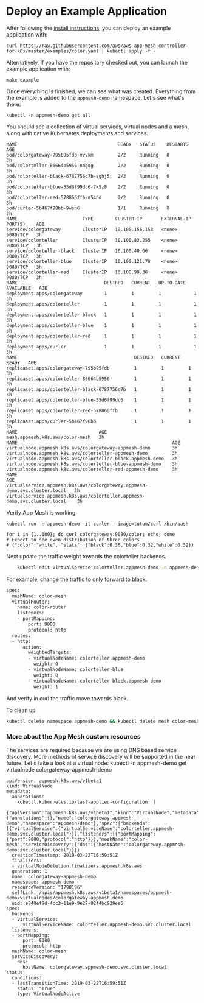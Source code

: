 # Deploy an Example Application

After following the [install instructions](install.md), you can deploy an example application with:

    curl https://raw.githubusercontent.com/aws/aws-app-mesh-controller-for-k8s/master/examples/color.yaml | kubectl apply -f -

Alternatively, if you have the repository checked out, you can launch the example application with:

    make example

Once everything is finished, we can see what was created.  Everything from the example is added to the `appmesh-demo` namespace. Let's see what's there:

    kubectl -n appmesh-demo get all

You should see a collection of virtual services, virtual nodes and a mesh, along with native Kubernetes deployments and services.

    NAME                                     READY   STATUS    RESTARTS   AGE
    pod/colorgateway-795b95fdb-vvvkm         2/2     Running   0          3h
    pod/colorteller-86664b5956-nngqg         2/2     Running   0          3h
    pod/colorteller-black-6787756c7b-sghj5   2/2     Running   0          3h
    pod/colorteller-blue-55d6f99dc6-7k5z8    2/2     Running   0          3h
    pod/colorteller-red-578866ffb-m54nd      2/2     Running   0          3h
    pod/curler-5b467f98bb-9wsn6              1/1     Running   0          3h
    NAME                        TYPE        CLUSTER-IP       EXTERNAL-IP   PORT(S)    AGE
    service/colorgateway        ClusterIP   10.100.156.153   <none>        9080/TCP   3h
    service/colorteller         ClusterIP   10.100.83.255    <none>        9080/TCP   3h
    service/colorteller-black   ClusterIP   10.100.40.66     <none>        9080/TCP   3h
    service/colorteller-blue    ClusterIP   10.100.121.78    <none>        9080/TCP   3h
    service/colorteller-red     ClusterIP   10.100.99.30     <none>        9080/TCP   3h
    NAME                                DESIRED   CURRENT   UP-TO-DATE   AVAILABLE   AGE
    deployment.apps/colorgateway        1         1         1            1           3h
    deployment.apps/colorteller         1         1         1            1           3h
    deployment.apps/colorteller-black   1         1         1            1           3h
    deployment.apps/colorteller-blue    1         1         1            1           3h
    deployment.apps/colorteller-red     1         1         1            1           3h
    deployment.apps/curler              1         1         1            1           3h
    NAME                                           DESIRED   CURRENT   READY   AGE
    replicaset.apps/colorgateway-795b95fdb         1         1         1       3h
    replicaset.apps/colorteller-86664b5956         1         1         1       3h
    replicaset.apps/colorteller-black-6787756c7b   1         1         1       3h
    replicaset.apps/colorteller-blue-55d6f99dc6    1         1         1       3h
    replicaset.apps/colorteller-red-578866ffb      1         1         1       3h
    replicaset.apps/curler-5b467f98bb              1         1         1       3h
    NAME                              AGE
    mesh.appmesh.k8s.aws/color-mesh   3h
    NAME                                                         AGE
    virtualnode.appmesh.k8s.aws/colorgateway-appmesh-demo        3h
    virtualnode.appmesh.k8s.aws/colorteller-appmesh-demo         3h
    virtualnode.appmesh.k8s.aws/colorteller-black-appmesh-demo   3h
    virtualnode.appmesh.k8s.aws/colorteller-blue-appmesh-demo    3h
    virtualnode.appmesh.k8s.aws/colorteller-red-appmesh-demo     3h
    NAME                                                                         AGE
    virtualservice.appmesh.k8s.aws/colorgateway.appmesh-demo.svc.cluster.local   3h
    virtualservice.appmesh.k8s.aws/colorteller.appmesh-demo.svc.cluster.local    3h

Verify App Mesh is working
```
kubectl run -n appmesh-demo -it curler --image=tutum/curl /bin/bash

for i in {1..100}; do curl colorgateway:9080/color; echo; done
# Expect to see even distribution of three colors
# {"color":"white", "stats": {"black":0.36,"blue":0.32,"white":0.32}}
```

Next update the traffic weight towards the colorteller backends.

```bash
    kubectl edit VirtualService colorteller.appmesh-demo -n appmesh-demo
```
For example, change the traffic to only forward to black.
```bash
spec:
  meshName: color-mesh
  virtualRouter:
    name: color-router
    listeners:
    - portMapping:
        port: 9080
        protocol: http
  routes:
  - http:
      action:
        weightedTargets:
        - virtualNodeName: colorteller.appmesh-demo
          weight: 0
        - virtualNodeName: colorteller-blue
          weight: 0
        - virtualNodeName: colorteller-black.appmesh-demo
          weight: 1
```

And verify in curl the traffic move towards black.

To clean up
```bash
kubectl delete namespace appmesh-demo && kubectl delete mesh color-mesh && kubectl delete crd meshes.appmesh.k8s.aws && kubectl delete crd virtualnodes.appmesh.k8s.aws && kubectl delete crd virtualservices.appmesh.k8s.aws && kubectl delete namespace appmesh-inject && kubectl delete namespace appmesh-system

```

### More about the App Mesh custom resources
The services are required because we are using DNS based service discovery.  More methods of service discovery will be supported in the near future.  Let's take a look at a virtual node:
    kubectl -n appmesh-demo get virtualnode colorgateway-appmesh-demo

    apiVersion: appmesh.k8s.aws/v1beta1
    kind: VirtualNode
    metadata:
      annotations:
        kubectl.kubernetes.io/last-applied-configuration: |
          {"apiVersion":"appmesh.k8s.aws/v1beta1","kind":"VirtualNode","metadata":{"annotations":{},"name":"colorgateway-appmesh-demo","namespace":"appmesh-demo"},"spec":{"backends":[{"virtualService":{"virtualServiceName":"colorteller.appmesh-demo.svc.cluster.local"}}],"listeners":[{"portMapping":{"port":9080,"protocol":"http"}}],"meshName":"color-mesh","serviceDiscovery":{"dns":{"hostName":"colorgateway.appmesh-demo.svc.cluster.local"}}}}
      creationTimestamp: 2019-03-22T16:59:51Z
      finalizers:
      - virtualNodeDeletion.finalizers.appmesh.k8s.aws
      generation: 1
      name: colorgateway-appmesh-demo
      namespace: appmesh-demo
      resourceVersion: "1790196"
      selfLink: /apis/appmesh.k8s.aws/v1beta1/namespaces/appmesh-demo/virtualnodes/colorgateway-appmesh-demo
      uid: e848ef9d-4cc3-11e9-9e27-02f4bc929ee6
    spec:
      backends:
      - virtualService:
          virtualServiceName: colorteller.appmesh-demo.svc.cluster.local
      listeners:
      - portMapping:
          port: 9080
          protocol: http
      meshName: color-mesh
      serviceDiscovery:
        dns:
          hostName: colorgateway.appmesh-demo.svc.cluster.local
    status:
      conditions:
      - lastTransitionTime: 2019-03-22T16:59:51Z
        status: "True"
        type: VirtualNodeActive
